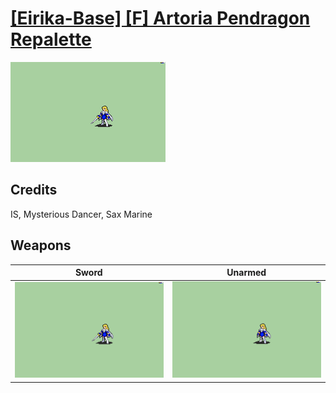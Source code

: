 # [\[Eirika-Base\] \[F\] Artoria Pendragon Repalette](./)

<img src="./1.%20Sword/Sword_000.png" alt="[Eirika-Base] [F] Artoria Pendragon Repalette standing" />

## Credits

IS, Mysterious Dancer, Sax Marine

## Weapons


|Sword |Unarmed |
|  :---: | :---: |
| <img alt="Sword animation" src="./1.%20Sword/Sword.gif" /> | <img alt="Unarmed animation" src="./8.%20Unarmed/Unarmed.gif" /> |
